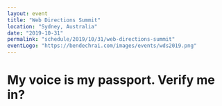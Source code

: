 ```yaml
---
layout: event
title: "Web Directions Summit"
location: "Sydney, Australia"
date: "2019-10-31"
permalink: "schedule/2019/10/31/web-directions-summit"
eventLogo: "https://bendechrai.com/images/events/wds2019.png"
---
```

# My voice is my passport. Verify me in?
